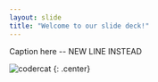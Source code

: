 ```yaml
---
layout: slide
title: "Welcome to our slide deck!"
---
```


Caption here -- NEW LINE INSTEAD

![codercat](https://octodex.github.com/images/codercat.jpg)
{: .center}
